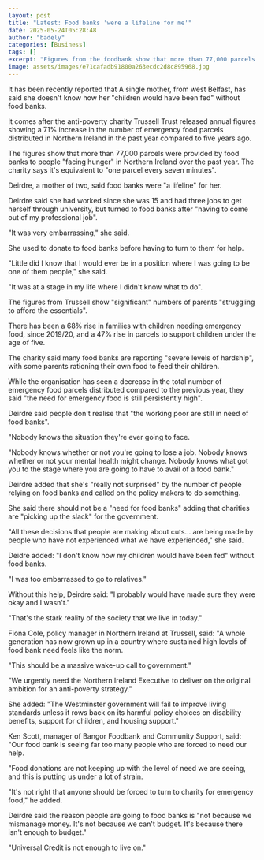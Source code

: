 ```yaml
---
layout: post
title: "Latest: Food banks 'were a lifeline for me'"
date: 2025-05-24T05:28:48
author: "badely"
categories: [Business]
tags: []
excerpt: "Figures from the foodbank show that more than 77,000 parcels were distributed in NI over the past year."
image: assets/images/e71cafadb91800a263ecdc2d8c895968.jpg
---
```


It has been recently reported that A single mother, from west Belfast, has said she doesn't know how her "children would have been fed" without food banks.

It comes after the anti-poverty charity Trussell Trust released annual figures showing a 71% increase in the number of emergency food parcels distributed in Northern Ireland in the past year compared to five years ago.

The figures show that more than 77,000 parcels were provided by food banks to people "facing hunger" in Northern Ireland over the past year. The charity says it's equivalent to "one parcel every seven minutes".

Deirdre, a mother of two, said food banks were "a lifeline" for her.

Deirdre said she had worked since she was 15 and had three jobs to get herself through university, but turned to food banks after "having to come out of my professional job".

"It was very embarrassing," she said.

She used to donate to food banks before having to turn to them for help.

"Little did I know that I would ever be in a position where I was going to be one of them people," she said.

"It was at a stage in my life where I didn't know what to do".

The figures from Trussell show "significant" numbers of parents "struggling to afford the essentials".

There has been a 68% rise in families with children needing emergency food, since 2019/20, and a 47% rise in parcels to support children under the age of five.

The charity said many food banks are reporting "severe levels of hardship", with some parents rationing their own food to feed their children.

While the organisation has seen a decrease in the total number of emergency food parcels distributed compared to the previous year, they said "the need for emergency food is still persistently high".

Deirdre said people don't realise that "the working poor are still in need of food banks".

"Nobody knows the situation they're ever going to face.

"Nobody knows whether or not you're going to lose a job. Nobody knows whether or not your mental health might change. Nobody knows what got you to the stage where you are going to have to avail of a food bank."

Deirdre added that she's "really not surprised" by the number of people relying on food banks and called on the policy makers to do something.

She said there should not be a "need for food banks" adding that charities are "picking up the slack" for the government.

"All these decisions that people are making about cuts... are being made by people who have not experienced what we have experienced," she said.

Deidre added: "I don't know how my children would have been fed" without food banks.

"I was too embarrassed to go to relatives."

Without this help, Deirdre said: "I probably would have made sure they were okay and I wasn't."

"That's the stark reality of the society that we live in today."

Fiona Cole, policy manager in Northern Ireland at Trussell, said: "A whole generation has now grown up in a country where sustained high levels of food bank need feels like the norm. 

"This should be a massive wake-up call to government."

"We urgently need the Northern Ireland Executive to deliver on the original ambition for an anti-poverty strategy."

She added: "The Westminster government will fail to improve living standards unless it rows back on its harmful policy choices on disability benefits, support for children, and housing support."

Ken Scott, manager of Bangor Foodbank and Community Support, said: "Our food bank is seeing far too many people who are forced to need our help.

"Food donations are not keeping up with the level of need we are seeing, and this is putting us under a lot of strain.

"It's not right that anyone should be forced to turn to charity for emergency food," he added.

Deirdre said the reason people are going to food banks is "not because we mismanage money. It's not because we can't budget. It's because there isn't enough to budget."

"Universal Credit is not enough to live on."

